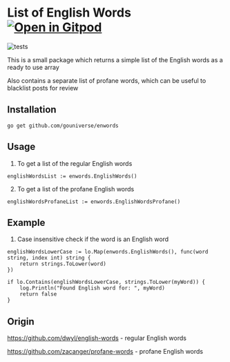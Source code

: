 # List of English Words <a href="https://gitpod.io/#https://github.com/gouniverse/enwords" style="float:right:"><img src="https://gitpod.io/button/open-in-gitpod.svg" alt="Open in Gitpod" loading="lazy"></a>

![tests](https://github.com/gouniverse/enwords/workflows/tests/badge.svg)

This is a small package which returns a simple list of the English words as a ready to use array

Also contains a separate list of profane words, which can be useful to blacklist posts for review

## Installation

```golang
go get github.com/gouniverse/enwords
```

## Usage

1. To get a list of the regular English words

```golang
englishWordsList := enwords.EnglishWords()
```


2. To get a list of the profane English words

```golang
englishWordsProfaneList := enwords.EnglishWordsProfane()
```

## Example

1. Case insensitive check if the word is an English word

```golang
englishWordsLowerCase := lo.Map(enwords.EnglishWords(), func(word string, index int) string {
	return strings.ToLower(word)
})
  
if lo.Contains(englishWordsLowerCase, strings.ToLower(myWord)) {
	log.Println("Found English word for: ", myWord)
	return false
}
```


## Origin

https://github.com/dwyl/english-words - regular English words

https://github.com/zacanger/profane-words - profane English words

